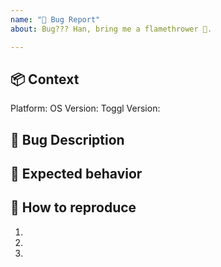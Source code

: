 ```yaml
---
name: "🐞 Bug Report"
about: Bug??? Han, bring me a flamethrower 🚒.

---
```


## 📦 Context
<!-- Describe the platform and Toggl Version. It's super easy for us to trace back those monsters.-->

Platform: <!--macOS/Windows/Linux-->
OS Version: <!--macOS 10.14 or Windows 10.1 or Linux 14.04-->
Toggl Version: <!--7.4.253-->


## 🐞 Bug Description
<!-- Short and clear how the bug looks like. -->
<!-- It could be a short conversation with the user. -->


## 💯 Expected behavior
<!-- A clear and concise description of what you expected to happen -->


## 🔨 How to reproduce
<!-- Clear steps to reproduce the issue -->
1. 
2. 
3. 